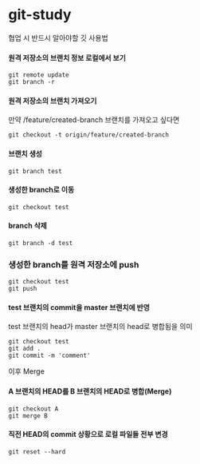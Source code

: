 # git-study
협업 시 반드시 알아야할 깃 사용법

#### 원격 저장소의 브랜치 정보 로컬에서 보기
```
git remote update
git branch -r
```

#### 원격 저장소의 브랜치 가져오기
만약 /feature/created-branch 브랜치를 가져오고 싶다면
```
git checkout -t origin/feature/created-branch
```

#### 브랜치 생성
```
git branch test
```

#### 생성한 branch로 이동
```
git checkout test
```

#### branch 삭제
```
git branch -d test
```

### 생성한 branch를 원격 저장소에 push
```
git checkout test
git push
```

#### test 브랜치의 commit을 master 브랜치에 반영
<p>test 브랜치의 head가 master 브랜치의 head로 병합됨을 의미</p>


```
git checkout test
git add .
git commit -m 'comment'
```
이후 Merge

#### A 브랜치의 HEAD를 B 브랜치의 HEAD로 병합(Merge)
```
git checkout A
git merge B
```

#### 직전 HEAD의 commit 상황으로 로컬 파일들 전부 변경
```
git reset --hard
```